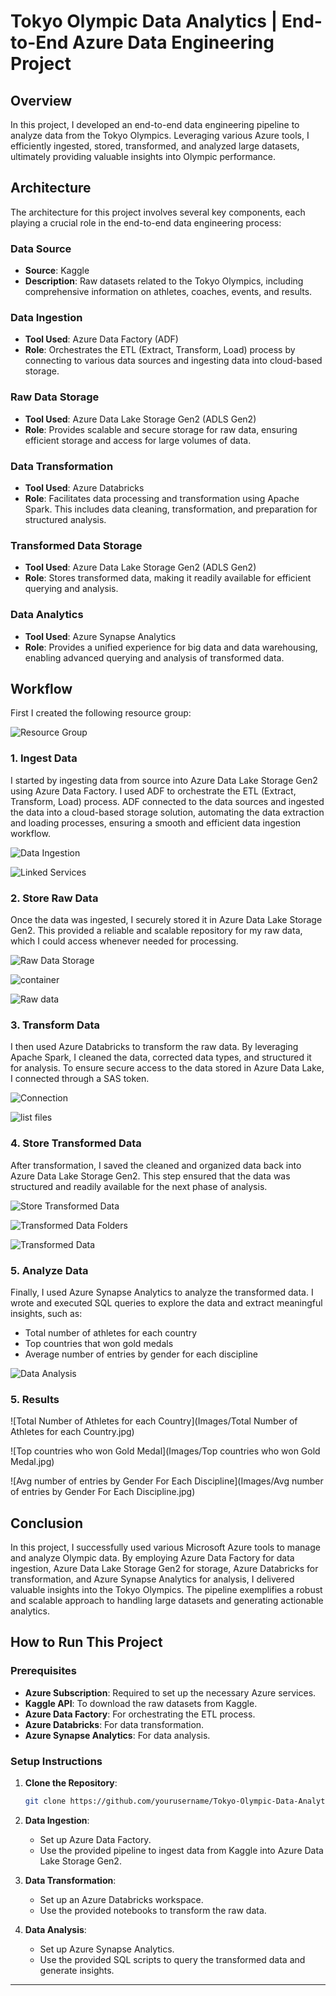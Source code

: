 # Tokyo Olympic Data Analytics | End-to-End Azure Data Engineering Project

## Overview

In this project, I developed an end-to-end data engineering pipeline to analyze data from the Tokyo Olympics. Leveraging various Azure tools, I efficiently ingested, stored, transformed, and analyzed large datasets, ultimately providing valuable insights into Olympic performance.

## Architecture

The architecture for this project involves several key components, each playing a crucial role in the end-to-end data engineering process:

### Data Source
- **Source**: Kaggle
- **Description**: Raw datasets related to the Tokyo Olympics, including comprehensive information on athletes, coaches, events, and results.

### Data Ingestion
- **Tool Used**: Azure Data Factory (ADF)
- **Role**: Orchestrates the ETL (Extract, Transform, Load) process by connecting to various data sources and ingesting data into cloud-based storage.

### Raw Data Storage
- **Tool Used**: Azure Data Lake Storage Gen2 (ADLS Gen2)
- **Role**: Provides scalable and secure storage for raw data, ensuring efficient storage and access for large volumes of data.

### Data Transformation
- **Tool Used**: Azure Databricks
- **Role**: Facilitates data processing and transformation using Apache Spark. This includes data cleaning, transformation, and preparation for structured analysis.


### Transformed Data Storage
- **Tool Used**: Azure Data Lake Storage Gen2 (ADLS Gen2)
- **Role**: Stores transformed data, making it readily available for efficient querying and analysis.

### Data Analytics
- **Tool Used**: Azure Synapse Analytics
- **Role**: Provides a unified experience for big data and data warehousing, enabling advanced querying and analysis of transformed data.

## Workflow
First I created the following resource group:

![Resource Group](Images/resourcegroup.jpg)

### 1. Ingest Data
I started by ingesting data from source into Azure Data Lake Storage Gen2 using Azure Data Factory. I used ADF to orchestrate the ETL (Extract, Transform, Load) process. ADF connected to the data sources and ingested the data into a cloud-based storage solution, automating the data extraction and loading processes, ensuring a smooth and efficient data ingestion workflow.

![Data Ingestion](Images/datafactory.jpg)

![Linked Services](Images/linkedservices.jpg)

### 2. Store Raw Data
Once the data was ingested, I securely stored it in Azure Data Lake Storage Gen2. This provided a reliable and scalable repository for my raw data, which I could access whenever needed for processing.
 
![Raw Data Storage](Images/storageaccount.jpg)

![container](Images/container.jpg)

![Raw data](Images/raw_data.jpg)

### 3. Transform Data
I then used Azure Databricks to transform the raw data. By leveraging Apache Spark, I cleaned the data, corrected data types, and structured it for analysis. To ensure secure access to the data stored in Azure Data Lake, I connected through a SAS token.

![Connection](Images/databricks_connection.jpg)

![list files](Images/list_files.jpg)

### 4. Store Transformed Data
After transformation, I saved the cleaned and organized data back into Azure Data Lake Storage Gen2. This step ensured that the data was structured and readily available for the next phase of analysis.

![Store Transformed Data](Images/save_data.jpg)

![Transformed Data Folders](Images/transformed_datafolders.jpg)

![Transformed Data](Images/transformed_data.jpg)

### 5. Analyze Data
Finally, I used Azure Synapse Analytics to analyze the transformed data. I wrote and executed SQL queries to explore the data and extract meaningful insights, such as:
  - Total number of athletes for each country
  - Top countries that won gold medals
  - Average number of entries by gender for each discipline

![Data Analysis](Images/synapse.jpg)

### 5. Results

![Total Number of Athletes for each Country](Images/Total Number of Athletes for each Country.jpg)

![Top countries who won Gold Medal](Images/Top countries who won Gold Medal.jpg)

![Avg number of entries by Gender For Each Discipline](Images/Avg number of entries by Gender For Each Discipline.jpg)

## Conclusion

In this project, I successfully used various Microsoft Azure tools to manage and analyze Olympic data. By employing Azure Data Factory for data ingestion, Azure Data Lake Storage Gen2 for storage, Azure Databricks for transformation, and Azure Synapse Analytics for analysis, I delivered valuable insights into the Tokyo Olympics. The pipeline exemplifies a robust and scalable approach to handling large datasets and generating actionable analytics.

## How to Run This Project

### Prerequisites
- **Azure Subscription**: Required to set up the necessary Azure services.
- **Kaggle API**: To download the raw datasets from Kaggle.
- **Azure Data Factory**: For orchestrating the ETL process.
- **Azure Databricks**: For data transformation.
- **Azure Synapse Analytics**: For data analysis.

### Setup Instructions
1. **Clone the Repository**: 
   ```bash
   git clone https://github.com/yourusername/Tokyo-Olympic-Data-Analytics.git
   ```
2. **Data Ingestion**:
   - Set up Azure Data Factory.
   - Use the provided pipeline to ingest data from Kaggle into Azure Data Lake Storage Gen2.

3. **Data Transformation**:
   - Set up an Azure Databricks workspace.
   - Use the provided notebooks to transform the raw data.

4. **Data Analysis**:
   - Set up Azure Synapse Analytics.
   - Use the provided SQL scripts to query the transformed data and generate insights.
   
---
